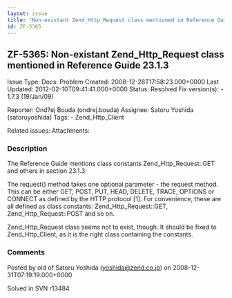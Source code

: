 ```yaml
---
layout: issue
title: "Non-existant Zend_Http_Request class mentioned in Reference Guide 23.1.3"
id: ZF-5365
---
```


ZF-5365: Non-existant Zend\_Http\_Request class mentioned in Reference Guide 23.1.3
-----------------------------------------------------------------------------------

 Issue Type: Docs: Problem Created: 2008-12-28T17:58:23.000+0000 Last Updated: 2012-02-10T09:41:41.000+0000 Status: Resolved Fix version(s): - 1.7.3 (19/Jan/09)
 
 Reporter:  Ond?ej Bouda (ondrej.bouda)  Assignee:  Satoru Yoshida (satoruyoshida)  Tags: - Zend\_Http\_Client
 
 Related issues: 
 Attachments: 
### Description

The Reference Guide mentions class constants Zend\_Http\_Request::GET and others in section 23.1.3:

The request() method takes one optional parameter - the request method. This can be either GET, POST, PUT, HEAD, DELETE, TRACE, OPTIONS or CONNECT as defined by the HTTP protocol [1]. For convenience, these are all defined as class constants: Zend\_Http\_Request::GET, Zend\_Http\_Request::POST and so on.

Zend\_Http\_Request class seems not to exist, though. It should be fixed to Zend\_Http\_Client, as it is the right class containing the constants.

 

 

### Comments

Posted by old of Satoru Yoshida (yoshida@zend.co.jp) on 2008-12-31T07:19:19.000+0000

Solved in SVN r13484

 

 